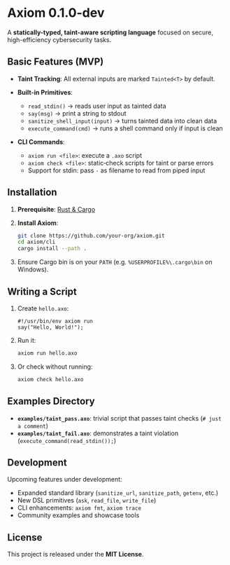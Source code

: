 # Axiom 0.1.0-dev

A **statically-typed, taint-aware scripting language** focused on secure, high-efficiency cybersecurity tasks.

## Basic Features (MVP)

* **Taint Tracking**: All external inputs are marked `Tainted<T>` by default.
* **Built-in Primitives**:

  * `read_stdin()` → reads user input as tainted data
  * `say(msg)` → print a string to stdout
  * `sanitize_shell_input(input)` → turns tainted data into clean data
  * `execute_command(cmd)` → runs a shell command only if input is clean
* **CLI Commands**:

  * `axiom run <file>`: execute a `.axo` script
  * `axiom check <file>`: static‐check scripts for taint or parse errors
  * Support for stdin: pass `-` as filename to read from piped input

## Installation

1. **Prerequisite**: [Rust & Cargo](https://rust-lang.org)
2. **Install Axiom**:

   ```bash
   git clone https://github.com/your-org/axiom.git
   cd axiom/cli
   cargo install --path .
   ```
3. Ensure Cargo bin is on your `PATH` (e.g. `%USERPROFILE%\.cargo\bin` on Windows).

## Writing a Script

1. Create `hello.axo`:

   ```axo
   #!/usr/bin/env axiom run
   say("Hello, World!");
   ```
2. Run it:

   ```bash
   axiom run hello.axo
   ```
3. Or check without running:

   ```bash
   axiom check hello.axo
   ```

## Examples Directory

* **`examples/taint_pass.axo`**: trivial script that passes taint checks (`# just a comment`)
* **`examples/taint_fail.axo`**: demonstrates a taint violation (`execute_command(read_stdin());`)

## Development

Upcoming features under development:

* Expanded standard library (`sanitize_url`, `sanitize_path`, `getenv`, etc.)
* New DSL primitives (`ask`, `read_file`, `write_file`)
* CLI enhancements: `axiom fmt`, `axiom trace`
* Community examples and showcase tools

## License

This project is released under the **MIT License**.
